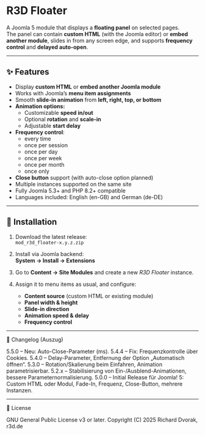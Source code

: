 # R3D Floater

A Joomla 5 module that displays a **floating panel** on selected pages.  
The panel can contain **custom HTML** (with the Joomla editor) or **embed another module**, slides in from any screen edge, and supports **frequency control** and **delayed auto-open**.

---

## ✨ Features

- Display **custom HTML** or **embed another Joomla module**
- Works with Joomla’s **menu item assignments**
- Smooth **slide-in animation** from **left, right, top, or bottom**
- **Animation options:**
  - Customizable **speed in/out**
  - Optional **rotation** and **scale-in**
  - Adjustable **start delay**
- **Frequency control**:
  - every time
  - once per session
  - once per day
  - once per week
  - once per month
  - once only
- **Close button** support (with auto-close option planned)
- Multiple instances supported on the same site
- Fully Joomla 5.3+ and PHP 8.2+ compatible
- Languages included: English (en-GB) and German (de-DE)

---

## 🚀 Installation

1. Download the latest release:  
   `mod_r3d_floater-x.y.z.zip`

2. Install via Joomla backend:  
   **System → Install → Extensions**

3. Go to **Content → Site Modules** and create a new *R3D Floater* instance.

4. Assign it to menu items as usual, and configure:
   - **Content source** (custom HTML or existing module)
   - **Panel width & height**
   - **Slide-in direction**
   - **Animation speed & delay**
   - **Frequency control**

---

📜 Changelog (Auszug)

5.5.0 – Neu: Auto-Close-Parameter (ms).
5.4.4 – Fix: Frequenzkontrolle über Cookies.
5.4.0 – Delay-Parameter, Entfernung der Option „Automatisch öffnen“.
5.3.0 – Rotation/Skalierung beim Einfahren, Animation parametrisierbar.
5.2.x – Stabilisierung von Ein-/Ausblend-Animationen, bessere Parameternormalisierung.
5.0.0 – Initial Release für Joomla! 5: Custom HTML oder Modul, Fade-In, Frequenz, Close-Button, mehrere Instanzen.

---

📜 License

GNU General Public License v3 or later.
Copyright (C) 2025 Richard Dvorak, r3d.de